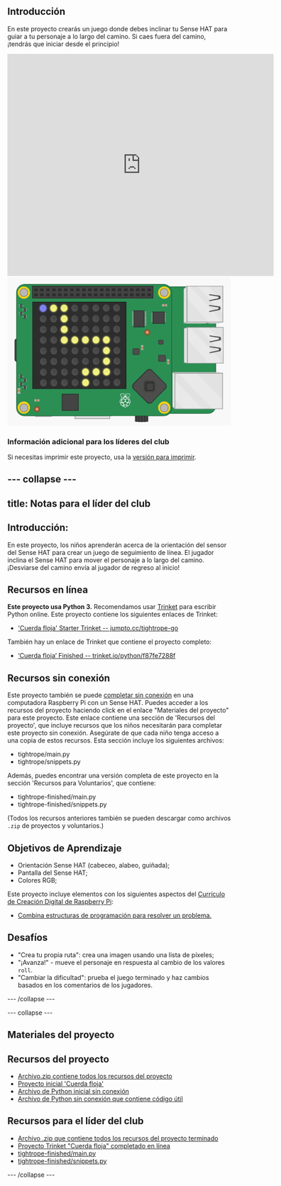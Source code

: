 ## Introducción

En este proyecto crearás un juego donde debes inclinar tu Sense HAT para guiar a tu personaje a lo largo del camino. Si caes fuera del camino, ¡tendrás que iniciar desde el principio!

<div class="trinket">
  <iframe src="https://trinket.io/embed/python/790adaa749?outputOnly=true&start=result" width="600" height="500" frameborder="0" marginwidth="0" marginheight="0" allowfullscreen mark="crwd-mark">
</iframe> <img src="images/tightrope-final.png" />
</div>

### Información adicional para los líderes del club

Si necesitas imprimir este proyecto, usa la [versión para imprimir](https://projects.raspberrypi.org/es-LA/projects/tightrope/print).

--- collapse ---
---
title: Notas para el líder del club
---

## Introducción:

En este proyecto, los niños aprenderán acerca de la orientación del sensor del Sense HAT para crear un juego de seguimiento de línea. El jugador inclina el Sense HAT para mover el personaje a lo largo del camino. ¡Desviarse del camino envía al jugador de regreso al inicio!

## Recursos en línea

**Este proyecto usa Python 3.** Recomendamos usar [Trinket](https://trinket.io/) para escribir Python online. Este proyecto contiene los siguientes enlaces de Trinket:

* ['Cuerda floja' Starter Trinket -- jumpto.cc/tightrope-go](http://jumpto.cc/tightrope-go)

También hay un enlace de Trinket que contiene el proyecto completo:

* [‘Cuerda floja’ Finished -- trinket.io/python/f87fe7288f](https://trinket.io/python/f87fe7288f)

## Recursos sin conexión

Este proyecto también se puede [completar sin conexión](https://www.codeclubprojects.org/en-GB/resources/physical-sense-hat/) en una computadora Raspberry Pi con un Sense HAT. Puedes acceder a los recursos del proyecto haciendo click en el enlace "Materiales del proyecto" para este proyecto. Este enlace contiene una sección de 'Recursos del proyecto', que incluye recursos que los niños necesitarán para completar este proyecto sin conexión. Asegúrate de que cada niño tenga acceso a una copia de estos recursos. Esta sección incluye los siguientes archivos:

* tightrope/main.py
* tightrope/snippets.py

Además, puedes encontrar una versión completa de este proyecto en la sección 'Recursos para Voluntarios', que contiene:

* tightrope-finished/main.py
* tightrope-finished/snippets.py

(Todos los recursos anteriores también se pueden descargar como archivos `.zip` de proyectos y voluntarios.)

## Objetivos de Aprendizaje

* Orientación Sense HAT (cabeceo, alabeo, guiñada);
* Pantalla del Sense HAT;
* Colores RGB;

Este proyecto incluye elementos con los siguientes aspectos del [Currículo de Creación Digital de Raspberry Pi](http://rpf.io/curriculum):

* [Combina estructuras de programación para resolver un problema.](https://www.raspberrypi.org/curriculum/programming/builder)

## Desafíos

* "Crea tu propia ruta": crea una imagen usando una lista de píxeles;
* "¡Avanza!" - mueve el personaje en respuesta al cambio de los valores `roll`.
* "Cambiar la dificultad": prueba el juego terminado y haz cambios basados en los comentarios de los jugadores.

--- /collapse ---

--- collapse ---

## Materiales del proyecto

## Recursos del proyecto

* [Archivo.zip contiene todos los recursos del proyecto](resources/tightrope-project-resources.zip)
* [Proyecto inicial 'Cuerda floja'](http://jumpto.cc/tightrope-go)
* [Archivo de Python inicial sin conexión](resources/tightrope-main.py)
* [Archivo de Python sin conexión que contiene código útil](resources/tightrope-snippets.py)

## Recursos para el líder del club

* [Archivo .zip que contiene todos los recursos del proyecto terminado](resources/tightrope-volunteer-resources.zip)
* [Proyecto Trinket "Cuerda floja" completado en línea](https://trinket.io/python/f87fe7288f)
* [tightrope-finished/main.py](resources/tightrope-finished-main.py)
* [tightrope-finished/snippets.py](resources/tightrope-finished-snippets.py)

--- /collapse ---